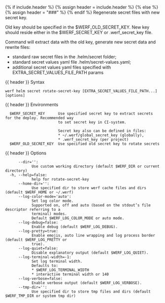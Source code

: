 {% if include.header %}
{% assign header = include.header %}
{% else %}
{% assign header = "###" %}
{% endif %}
Regenerate secret files with new secret key.

Old key should be specified in the $WERF_OLD_SECRET_KEY.
New key should reside either in the $WERF_SECRET_KEY or .werf_secret_key file.

Command will extract data with the old key, generate new secret data and rewrite files:
* standard raw secret files in the .helm/secret folder;
* standard secret values yaml file .helm/secret-values.yaml;
* additional secret values yaml files specified with EXTRA_SECRET_VALUES_FILE_PATH params

{{ header }} Syntax

```shell
werf helm secret rotate-secret-key [EXTRA_SECRET_VALUES_FILE_PATH...] [options]
```

{{ header }} Environments

```shell
  $WERF_SECRET_KEY      Use specified secret key to extract secrets for the deploy. Recommended way 
                        to set secret key in CI-system. 
                        
                        Secret key also can be defined in files:
                        * ~/.werf/global_secret_key (globally),
                        * .werf_secret_key (per project)
  $WERF_OLD_SECRET_KEY  Use specified old secret key to rotate secrets
```

{{ header }} Options

```shell
      --dir='':
            Use custom working directory (default $WERF_DIR or current directory)
  -h, --help=false:
            help for rotate-secret-key
      --home-dir='':
            Use specified dir to store werf cache files and dirs (default $WERF_HOME or ~/.werf)
      --log-color-mode='auto':
            Set log color mode.
            Supported on, off and auto (based on the stdout’s file descriptor referring to a        
            terminal) modes.
            Default $WERF_LOG_COLOR_MODE or auto mode.
      --log-debug=false:
            Enable debug (default $WERF_LOG_DEBUG).
      --log-pretty=true:
            Enable emojis, auto line wrapping and log process border (default $WERF_LOG_PRETTY or   
            true).
      --log-quiet=false:
            Disable explanatory output (default $WERF_LOG_QUIET).
      --log-terminal-width=-1:
            Set log terminal width.
            Defaults to:
            * $WERF_LOG_TERMINAL_WIDTH
            * interactive terminal width or 140
      --log-verbose=false:
            Enable verbose output (default $WERF_LOG_VERBOSE).
      --tmp-dir='':
            Use specified dir to store tmp files and dirs (default $WERF_TMP_DIR or system tmp dir)
```

